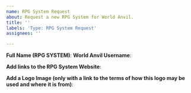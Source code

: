 ```yaml
---
name: RPG System Request
about: Request a new RPG System for World Anvil.
title: ''
labels: 'Type: RPG System Request'
assignees: ''

---
```


**Full Name (RPG SYSTEM)**:
**World Anvil Username**:

**Add links to the RPG System Website**:

**Add a Logo Image (only with a link to the terms of how this logo may be used and where it is from)**:
